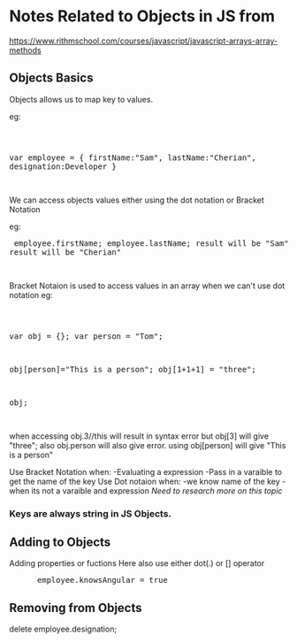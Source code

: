 # Notes Related to Objects in JS from

https://www.rithmschool.com/courses/javascript/javascript-arrays-array-methods

## Objects Basics

Objects allows us to map key to values.

eg: <pre>

var employee = {
firstName:"Sam",
lastName:"Cherian",
designation:Developer
}

</pre>

We can access objects values either using the dot notation or Bracket Notation

eg:<pre>
employee.firstName;
employee.lastName;
result will be "Sam"
result will be "Cherian"

</pre>

Bracket Notaion is used to access values in an array when we can't use dot notation
eg:<pre>

var obj = {};
var person = "Tom";

obj[person]="This is a person";
obj[1+1+1] = "three";

obj;

</pre>

when accessing
obj.3//this will result in syntax error
but obj[3] will give "three";
also obj.person will also give error.
using obj[person] will give "This is a person"

Use Bracket Notation when:
-Evaluating a expression
-Pass in a varaible to get the name of the key
Use Dot notaion when:
-we know name of the key
-when its not a varaible and expression
<i>Need to research more on this topic</i>

### Keys are always string in JS Objects.

## Adding to Objects

Adding properties or fuctions
Here also use either dot(.) or [] operator

<pre>
      employee.knowsAngular = true
</pre>

## Removing from Objects

delete employee.designation;
